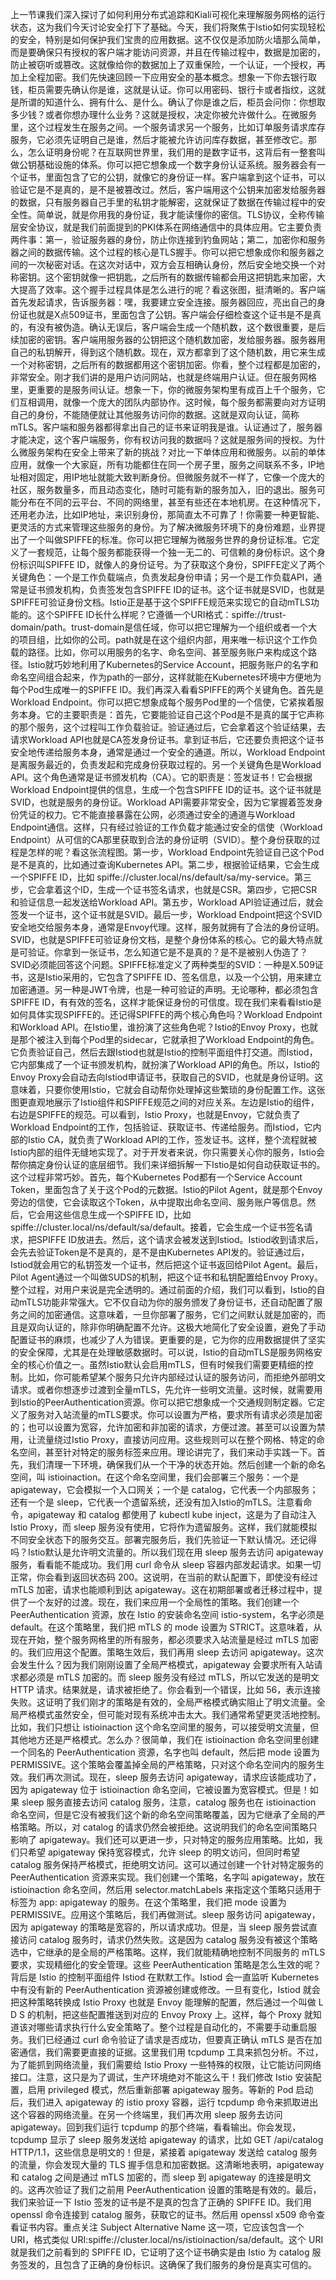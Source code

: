 上一节课我们深入探讨了如何利用分布式追踪和Kiali可视化来理解服务网格的运行状态，这为我们今天讨论安全打下了基础。今天，我们将聚焦于Istio如何实现轻松的安全，特别是如何保护我们宝贵的应用数据。这不仅仅是添加防火墙那么简单，而是要确保只有授权的客户端才能访问资源，并且在传输过程中，数据是加密的，防止被窃听或篡改。这就像给你的数据加上了双重保险，一个认证，一个授权，再加上全程加密。我们先快速回顾一下应用安全的基本概念。想象一下你去银行取钱，柜员需要先确认你是谁，这就是认证。你可以用密码、银行卡或者指纹，这就是所谓的知道什么、拥有什么、是什么。确认了你是谁之后，柜员会问你：你想取多少钱？或者你想办理什么业务？这就是授权，决定你被允许做什么。在微服务里，这个过程发生在服务之间。一个服务请求另一个服务，比如订单服务请求库存服务，它必须先证明自己是谁，然后才能被允许访问库存数据，甚至修改它。那么，怎么证明身份呢？在互联网世界里，我们用的是数字证书，这背后有一整套叫做公钥基础设施的体系。你可以把它想象成一个数字身份认证系统。服务器会有一个证书，里面包含了它的公钥，就像它的身份证一样。客户端拿到这个证书，可以验证它是不是真的，是不是被篡改过。然后，客户端用这个公钥来加密发给服务器的数据，只有服务器自己手里的私钥才能解密，这就保证了数据在传输过程中的安全性。简单说，就是你用我的身份证，我才能读懂你的密信。TLS协议，全称传输层安全协议，就是我们前面提到的PKI体系在网络通信中的具体应用。它主要负责两件事：第一，验证服务器的身份，防止你连接到钓鱼网站；第二，加密你和服务器之间的数据传输。这个过程的核心是TLS握手。你可以把它想象成你和服务器之间的一次秘密对话。在这次对话中，双方会互相确认身份，然后安全地交换一个对称密钥。这个密钥就像一把钥匙，之后所有的数据传输都会用这把钥匙来加密，大大提高了效率。这个握手过程具体是怎么进行的呢？看这张图，挺清晰的。客户端首先发起请求，告诉服务器：嘿，我要建立安全连接。服务器回应，亮出自己的身份证也就是X点509证书，里面包含了公钥。客户端会仔细检查这个证书是不是真的，有没有被伪造。确认无误后，客户端会生成一个随机数，这个数很重要，是后续加密的密钥。客户端用服务器的公钥把这个随机数加密，发给服务器。服务器用自己的私钥解开，得到这个随机数。现在，双方都拿到了这个随机数，用它来生成一个对称密钥，之后所有的数据都用这个密钥加密。你看，整个过程都是加密的，非常安全。刚才我们讲的是用户访问网站，也就是终端用户认证。但在服务网格里，更重要的是服务间认证。想象一下，你的微服务架构里有成百上千个服务，它们互相调用，就像一个庞大的团队内部协作。这时候，每个服务都需要向对方证明自己的身份，不能随便就让其他服务访问你的数据。这就是双向认证，简称mTLS。客户端和服务器都得拿出自己的证书来证明我是谁。认证通过了，服务器才能决定，这个客户端服务，你有权访问我的数据吗？这就是服务间的授权。为什么微服务架构在安全上带来了新的挑战？对比一下单体应用和微服务。以前的单体应用，就像一个大家庭，所有功能都住在同一个房子里，服务之间联系不多，IP地址相对固定，用IP地址就能大致判断身份。但微服务就不一样了，它像一个庞大的社区，服务数量多，而且动态变化，随时可能有新的服务加入，旧的退出。服务可能分布在不同的云平台、不同的网络里，甚至有些还在本地机房。在这种情况下，还用老办法，比如IP地址，来识别身份，那简直太不可靠了！你需要一种更智能、更灵活的方式来管理这些服务的身份。为了解决微服务环境下的身份难题，业界提出了一个叫做SPIFFE的标准。你可以把它理解为微服务世界的身份证标准。它定义了一套规范，让每个服务都能获得一个独一无二的、可信赖的身份标识。这个身份标识叫SPIFFE ID，就像人的身份证号。为了获取这个身份，SPIFFE定义了两个关键角色：一个是工作负载端点，负责发起身份申请；另一个是工作负载API，通常是证书颁发机构，负责签发包含SPIFFE ID的证书。这个证书就是SVID，也就是SPIFFE可验证身份文档。Istio正是基于这个SPIFFE规范来实现它的自动mTLS功能的。这个SPIFFE ID长什么样呢？它遵循一个URI格式：spiffe://trust-domain/path。trust-domain是信任域，你可以把它理解为一个组织或者一个大的项目组，比如你的公司。path就是在这个组织内部，用来唯一标识这个工作负载的路径。比如，你可以用服务的名字、命名空间、甚至服务账户来构成这个路径。Istio就巧妙地利用了Kubernetes的Service Account，把服务账户的名字和命名空间组合起来，作为path的一部分，这样就能在Kubernetes环境中方便地为每个Pod生成唯一的SPIFFE ID。我们再深入看看SPIFFE的两个关键角色。首先是Workload Endpoint。你可以把它想象成每个服务Pod里的一个信使，它紧挨着服务本身。它的主要职责是：首先，它要能验证自己这个Pod是不是真的属于它声称的那个服务，这个过程叫工作负载验证。验证通过后，它会拿着这个验证结果，去请求Workload API也就是CA签发身份证书。拿到证书后，它还要负责把这个证书安全地传递给服务本身，通常是通过一个安全的通道。所以，Workload Endpoint是离服务最近的，负责发起和完成身份获取过程的。另一个关键角色是Workload API。这个角色通常是证书颁发机构（CA）。它的职责是：签发证书！它会根据Workload Endpoint提供的信息，生成一个包含SPIFFE ID的证书。这个证书就是SVID，也就是服务的身份证。Workload API需要非常安全，因为它掌握着签发身份凭证的权力。它不能直接暴露在公网，必须通过安全的通道与Workload Endpoint通信。这样，只有经过验证的工作负载才能通过安全的信使（Workload Endpoint）从可信的CA那里获取到合法的身份证明（SVID）。整个身份获取的过程是怎样的呢？看这张流程图。第一步，Workload Endpoint先验证自己这个Pod是不是真的，比如通过查询Kubernetes API。第二步，根据验证结果，它会生成一个SPIFFE ID，比如 spiffe://cluster.local/ns/default/sa/my-service。第三步，它会拿着这个ID，生成一个证书签名请求，也就是CSR。第四步，它把CSR和验证信息一起发送给Workload API。第五步，Workload API验证通过后，就会签发一个证书，这个证书就是SVID。最后一步，Workload Endpoint把这个SVID安全地交给服务本身，通常是Envoy代理。这样，服务就拥有了合法的身份证明。SVID，也就是SPIFFE可验证身份文档，是整个身份体系的核心。它的最大特点就是可验证。你拿到一张证书，怎么知道它是不是真的？是不是被别人伪造了？SVID必须能回答这个问题。SPIFFE标准定义了两种类型的SVID：一种是X.509证书，这是Istio采用的，它包含了SPIFFE ID、签名信息，以及一个公钥，用来建立加密通道。另一种是JWT令牌，也是一种可验证的声明。无论哪种，都必须包含SPIFFE ID，有有效的签名，这样才能保证身份的可信度。现在我们来看看Istio是如何具体实现SPIFFE的。还记得SPIFFE的两个核心角色吗？Workload Endpoint和Workload API。在Istio里，谁扮演了这些角色呢？Istio的Envoy Proxy，也就是那个被注入到每个Pod里的sidecar，它就承担了Workload Endpoint的角色。它负责验证自己，然后去跟Istiod也就是Istio的控制平面组件打交道。而Istiod，它内部集成了一个证书颁发机构，就扮演了Workload API的角色。所以，Istio的Envoy Proxy会自动去向Istiod申请证书，获取自己的SVID，也就是身份证明。这意味着，只要你使用Istio，它就会自动帮你处理掉这些繁琐的身份配置工作。这张图更直观地展示了Istio组件和SPIFFE规范之间的对应关系。左边是Istio的组件，右边是SPIFFE的规范。可以看到，Istio Proxy，也就是Envoy，它就负责了Workload Endpoint的工作，包括验证、获取证书、传递给服务。而Istiod，它内部的Istio CA，就负责了Workload API的工作，签发证书。这样，整个流程就被Istio内部的组件无缝地实现了。对于开发者来说，你只需要关心你的服务，Istio会帮你搞定身份认证的底层细节。我们来详细拆解一下Istio是如何自动获取证书的。这个过程非常巧妙。首先，每个Kubernetes Pod都有一个Service Account Token，里面包含了关于这个Pod的元数据。Istio的Pilot Agent，就是那个Envoy旁边的信使，它会读取这个Token，从中提取出命名空间、服务账户等信息。然后，它会用这些信息生成一个SPIFFE ID，比如 spiffe://cluster.local/ns/default/sa/default。接着，它会生成一个证书签名请求，把SPIFFE ID放进去。然后，这个请求会被发送到Istiod。Istiod收到请求后，会先去验证Token是不是真的，是不是由Kubernetes API发的。验证通过后，Istiod就会用它的私钥签发一个证书，然后把这个证书返回给Pilot Agent。最后，Pilot Agent通过一个叫做SUDS的机制，把这个证书和私钥配置给Envoy Proxy。整个过程，对用户来说是完全透明的。通过前面的介绍，我们可以看到，Istio的自动mTLS功能非常强大。它不仅自动为你的服务颁发了身份证书，还自动配置了服务之间的加密通信。这意味着，一旦你部署了服务，它们之间默认就是加密的，而且是双向认证的，除非你明确配置不允许。这极大地简化了安全设置，避免了手动配置证书的麻烦，也减少了人为错误。更重要的是，它为你的应用数据提供了坚实的安全保障，尤其是在处理敏感数据时。可以说，Istio的自动mTLS是服务网格安全的核心价值之一。虽然Istio默认会启用mTLS，但有时候我们需要更精细的控制。比如，你可能希望某个服务只允许内部经过认证的服务访问，而拒绝外部明文请求。或者你想逐步过渡到全量mTLS，先允许一些明文流量。这时候，就需要用到Istio的PeerAuthentication资源。你可以把它想象成一个交通规则制定器。它定义了服务对入站流量的mTLS要求。你可以设置为严格，要求所有请求必须是加密的；也可以设置为宽容，允许加密和非加密的请求，方便过渡。甚至可以设置为禁用，让流量绕过Istio Proxy，直接访问应用。这些规则可以在整个网格、特定的命名空间，甚至针对特定的服务标签来应用。理论讲完了，我们来动手实践一下。首先，我们清理一下环境，确保我们从一个干净的状态开始。然后创建一个新的命名空间，叫 istioinaction。在这个命名空间里，我们会部署三个服务：一个是 apigateway，它会模拟一个入口网关；一个是 catalog，它代表一个内部服务；还有一个是 sleep，它代表一个遗留系统，还没有加入Istio的mTLS。注意看命令，apigateway 和 catalog 都使用了 kubectl kube inject，这是为了自动注入Istio Proxy，而 sleep 服务没有使用，它将作为遗留服务。这样，我们就能模拟不同安全状态下的服务交互。部署完服务后，我们先验证一下默认情况。还记得吗？Istio默认是允许明文流量的。所以我们现在用 sleep 服务去访问 apigateway 服务，看看能不能成功。我们用 curl 命令从 sleep 容器内部发起请求。如果一切正常，你会看到返回状态码 200。这说明，在当前的默认配置下，即使没有经过 mTLS 加密，请求也能顺利到达 apigateway。这在初期部署或者迁移过程中，提供了一个友好的过渡。现在，我们来应用一个全局性的策略。我们创建一个 PeerAuthentication 资源，放在 Istio 的安装命名空间 istio-system，名字必须是 default。在这个策略里，我们把 mTLS 的 mode 设置为 STRICT。这意味着，从现在开始，整个服务网格里的所有服务，都必须要求入站流量是经过 mTLS 加密的。我们应用这个配置。策略生效后，我们再用 sleep 去访问 apigateway。这次会发生什么？因为我们刚刚设置了全局严格模式，apigateway 会要求所有入站请求都必须是 mTLS 加密的。而 sleep 服务没有经过 mTLS，所以它发送的是明文 HTTP 请求。结果就是，请求被拒绝了。你会看到一个错误，比如 56，表示连接失败。这证明了我们刚才的策略是有效的，全局严格模式确实阻止了明文流量。全局严格模式虽然安全，但可能对现有系统冲击太大。我们通常希望更灵活地控制。比如，我们只想让 istioinaction 这个命名空间里的服务，可以接受明文流量，但其他地方还是严格模式。怎么办？很简单，我们在 istioinaction 命名空间里创建一个同名的 PeerAuthentication 资源，名字也叫 default，然后把 mode 设置为 PERMISSIVE。这个策略会覆盖掉全局的严格策略，只对这个命名空间内的服务生效。我们再次测试。现在，sleep 服务去访问 apigateway，请求应该能成功了，因为 apigateway 位于 istioinaction 命名空间，它被设置为宽容模式。但是！如果 sleep 服务直接去访问 catalog 服务，注意，catalog 服务也在 istioinaction 命名空间，但是它没有被我们这个新的命名空间策略覆盖，因为它继承了全局的严格策略。所以，对 catalog 的请求仍然会被拒绝。这说明我们的命名空间策略只影响了 apigateway。我们还可以更进一步，只对特定的服务应用策略。比如，我们只希望 apigateway 保持宽容模式，允许 sleep 的明文访问，但同时希望 catalog 服务保持严格模式，拒绝明文访问。这可以通过创建一个针对特定服务的 PeerAuthentication 资源来实现。我们创建一个策略，名字叫 apigateway，放在 istioinaction 命名空间，然后用 selector.matchLabels 来指定这个策略只适用于标签为 app: apigateway 的服务。在这个策略里，我们把 mode 设置为 PERMISSIVE。应用这个策略后，我们再做测试。sleep 服务访问 apigateway，因为 apigateway 的策略是宽容的，所以请求成功。但是，当 sleep 服务尝试直接访问 catalog 服务时，请求仍然失败。这是因为 catalog 服务没有被这个策略选中，它继承的是全局的严格策略。这样，我们就能精确地控制不同服务的 mTLS 要求，实现精细化的安全管理。这些 PeerAuthentication 策略是怎么生效的呢？背后是 Istio 的控制平面组件 Istiod 在默默工作。Istiod 会一直监听 Kubernetes 中有没有新的 PeerAuthentication 资源被创建或修改。一旦有变化，Istiod 就会把这种策略转换成 Istio Proxy 也就是 Envoy 能理解的配置，然后通过一个叫做 L D S 的机制，把这些配置推送到对应的 Envoy Proxy 上。这样，每个 Proxy 就知道该对哪些请求执行什么安全策略了。整个过程是自动化的，不需要手动重启服务。我们已经通过 curl 命令验证了请求是否成功，但要真正确认 mTLS 是否在加密通信，我们需要更直接的证据。这里我们用 tcpdump 工具来抓包分析。不过，为了能抓到网络流量，我们需要给 Istio Proxy 一些特殊的权限，让它能访问网络接口。注意，这只是为了调试，生产环境绝对不能这么干！我们修改 Istio 安装配置，启用 privileged 模式，然后重新部署 apigateway 服务。等新的 Pod 启动后，我们进入 apigateway 的 istio proxy 容器，运行 tcpdump 命令来抓取进出这个容器的网络流量。在另一个终端里，我们再次用 sleep 服务去访问 apigateway。回到我们运行 tcpdump 的那个终端，看看输出。你会发现，tcpdump 显示了 sleep 服务发送给 apigateway 的请求，比如 GET /api/catalog HTTP/1.1，这些信息是明文的！但是，紧接着 apigateway 发送给 catalog 服务的流量，你会发现大量的 TLS 握手信息和加密数据。这清晰地表明，apigateway 和 catalog 之间是通过 mTLS 加密的，而 sleep 到 apigateway 的连接是明文的。这再次验证了我们之前用 PeerAuthentication 设置的策略是有效的。最后，我们来验证一下 Istio 签发的证书是不是真的包含了正确的 SPIFFE ID。我们用 openssl 命令连接到 catalog 服务，获取它的证书。然后用 openssl x509 命令查看证书内容。重点关注 Subject Alternative Name 这一项，它应该包含一个 URI，格式类似 URI:spiffe://cluster.local/ns/istioinaction/sa/default。这个 URI 就是我们之前看到的 SPIFFE ID，它证明了这个证书确实是由 Istio 为 catalog 服务签发的，且包含了正确的身份标识。这确保了我们服务的身份是真实可信的。

